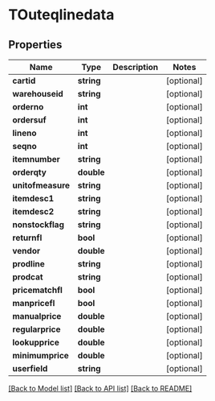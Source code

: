 # TOuteqlinedata

## Properties
Name | Type | Description | Notes
------------ | ------------- | ------------- | -------------
**cartid** | **string** |  | [optional] 
**warehouseid** | **string** |  | [optional] 
**orderno** | **int** |  | [optional] 
**ordersuf** | **int** |  | [optional] 
**lineno** | **int** |  | [optional] 
**seqno** | **int** |  | [optional] 
**itemnumber** | **string** |  | [optional] 
**orderqty** | **double** |  | [optional] 
**unitofmeasure** | **string** |  | [optional] 
**itemdesc1** | **string** |  | [optional] 
**itemdesc2** | **string** |  | [optional] 
**nonstockflag** | **string** |  | [optional] 
**returnfl** | **bool** |  | [optional] 
**vendor** | **double** |  | [optional] 
**prodline** | **string** |  | [optional] 
**prodcat** | **string** |  | [optional] 
**pricematchfl** | **bool** |  | [optional] 
**manpricefl** | **bool** |  | [optional] 
**manualprice** | **double** |  | [optional] 
**regularprice** | **double** |  | [optional] 
**lookupprice** | **double** |  | [optional] 
**minimumprice** | **double** |  | [optional] 
**userfield** | **string** |  | [optional] 

[[Back to Model list]](../README.md#documentation-for-models) [[Back to API list]](../README.md#documentation-for-api-endpoints) [[Back to README]](../README.md)


